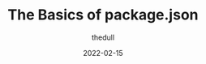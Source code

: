 ---
author: thedull
coauthor: marianvilla
date: 2022-02-15
publisher: nodesource
tags:
  - nodejs
  - dependencies
  - npm
  - yarn
target_url: https://nodesource.com/blog/the-basics-of-package-json
title: The Basics of package.json
---